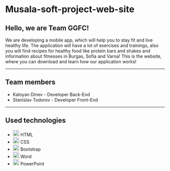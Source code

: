 # Musala-soft-project-web-site

## Hello, we are Team GGFC!

We are developing a mobile app, which will help you to stay fit and live healthy life. The application will have a lot of exercises and trainings, also you will find recipes for healthy food like protein bars and shakes and information about fitnesses in Burgas, Sofia and Varna! This is the website, where you can download and learn how our application works!

---

## Team members
- Kaloyan Dinev - Developer Back-End
- Stanislav Todorov - Developer Front-End

---

## Used technologies
- <img src="https://media.discordapp.net/attachments/861965650653478912/861965741015433266/download.png" width="20"> HTML
- <img src="https://media.discordapp.net/attachments/861965650653478912/861966222258208768/919826.png" width="20"> CSS
- <img src="https://media.discordapp.net/attachments/861965650653478912/864200244018675722/Bootstrap_front-end_framework-Logo.png" width="20"> Bootstrap
- <img src="https://media.discordapp.net/attachments/815253581149896790/818133539903111188/Microsoft_Word_logo.png" width="20"> Word
- <img src="https://media.discordapp.net/attachments/815253581149896790/818136011359518780/kisspng-microsoft-powerpoint-computer-software-microsoft-o-5b3b3927c75c49.3318087715306079118166-rem.png" width="20"> PowerPoint

